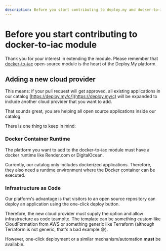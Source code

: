 ```yaml
---
description: Before you start contributing to deploy.my and docker-to-iac, make sure you read this article.
---
```


# Before you start contributing to docker-to-iac module

Thank you for your interest in extending the module. Please remember that [docker-to-iac](https://github.com/deploymy/docker-to-iac) open-source module is the heart of the Deploy.My platform.

## Adding a new cloud provider

This means: if your pull request will get approved, all existing applications in our catalog [https://deploy.my/c/](https://deploy.my/c) will be expanded to include another cloud provider that you want to add.

That sounds great, you are helping all open source applications inside our catalog.

There is one thing to keep in mind:

### Docker Container Runtime

The platform you want to add to the docker-to-iac module must have a docker runtime like Render.com or DigitalOcean.

Currently, our catalog only includes dockerized applications. Therefore, they also need a runtime environment where the Docker container can be executed.

### Infrastructure as Code

Our platform's advantage is that visitors to an open source repository can deploy an application using the one-click deploy button.

Therefore, the new cloud provider must supply the option and allow infrastructure as code teamplte. The template can be something custom like CloudFormation from AWS or something generic like Terraform (although Terraform is not generic, that's a bad example 😄).

However, one-click deployment or a similar mechanism/automation __must__ be available.
